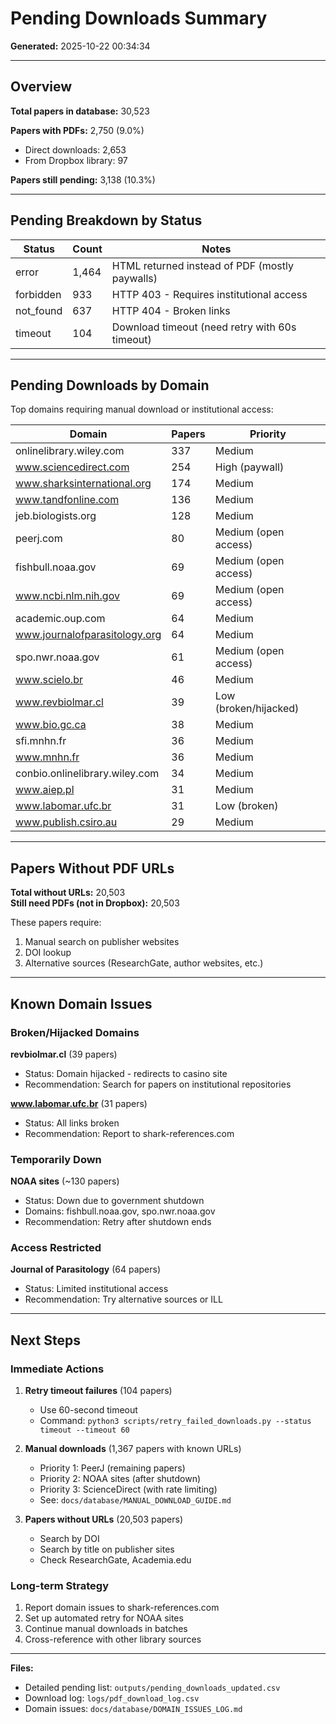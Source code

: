 # Pending Downloads Summary

**Generated:** 2025-10-22 00:34:34

---

## Overview

**Total papers in database:** 30,523

**Papers with PDFs:** 2,750 (9.0%)
- Direct downloads: 2,653
- From Dropbox library: 97

**Papers still pending:** 3,138 (10.3%)

---

## Pending Breakdown by Status

| Status | Count | Notes |
|--------|-------|-------|
| error | 1,464 | HTML returned instead of PDF (mostly paywalls) |
| forbidden | 933 | HTTP 403 - Requires institutional access |
| not_found | 637 | HTTP 404 - Broken links |
| timeout | 104 | Download timeout (need retry with 60s timeout) |

---

## Pending Downloads by Domain

Top domains requiring manual download or institutional access:

| Domain | Papers | Priority |
|--------|--------|----------|
| onlinelibrary.wiley.com | 337 | Medium |
| www.sciencedirect.com | 254 | High (paywall) |
| www.sharksinternational.org | 174 | Medium |
| www.tandfonline.com | 136 | Medium |
| jeb.biologists.org | 128 | Medium |
| peerj.com | 80 | Medium (open access) |
| fishbull.noaa.gov | 69 | Medium (open access) |
| www.ncbi.nlm.nih.gov | 69 | Medium (open access) |
| academic.oup.com | 64 | Medium |
| www.journalofparasitology.org | 64 | Medium |
| spo.nwr.noaa.gov | 61 | Medium (open access) |
| www.scielo.br | 46 | Medium |
| www.revbiolmar.cl | 39 | Low (broken/hijacked) |
| www.bio.gc.ca | 38 | Medium |
| sfi.mnhn.fr | 36 | Medium |
| www.mnhn.fr | 36 | Medium |
| conbio.onlinelibrary.wiley.com | 34 | Medium |
| www.aiep.pl | 31 | Medium |
| www.labomar.ufc.br | 31 | Low (broken) |
| www.publish.csiro.au | 29 | Medium |


---

## Papers Without PDF URLs

**Total without URLs:** 20,503  
**Still need PDFs (not in Dropbox):** 20,503

These papers require:
1. Manual search on publisher websites
2. DOI lookup
3. Alternative sources (ResearchGate, author websites, etc.)

---

## Known Domain Issues

### Broken/Hijacked Domains

**revbiolmar.cl** (39 papers)
- Status: Domain hijacked - redirects to casino site
- Recommendation: Search for papers on institutional repositories

**www.labomar.ufc.br** (31 papers)
- Status: All links broken
- Recommendation: Report to shark-references.com

### Temporarily Down

**NOAA sites** (~130 papers)
- Status: Down due to government shutdown
- Domains: fishbull.noaa.gov, spo.nwr.noaa.gov
- Recommendation: Retry after shutdown ends

### Access Restricted

**Journal of Parasitology** (64 papers)
- Status: Limited institutional access
- Recommendation: Try alternative sources or ILL

---

## Next Steps

### Immediate Actions

1. **Retry timeout failures** (104 papers)
   - Use 60-second timeout
   - Command: `python3 scripts/retry_failed_downloads.py --status timeout --timeout 60`

2. **Manual downloads** (1,367 papers with known URLs)
   - Priority 1: PeerJ (remaining papers)
   - Priority 2: NOAA sites (after shutdown)
   - Priority 3: ScienceDirect (with rate limiting)
   - See: `docs/database/MANUAL_DOWNLOAD_GUIDE.md`

3. **Papers without URLs** (20,503 papers)
   - Search by DOI
   - Search by title on publisher sites
   - Check ResearchGate, Academia.edu

### Long-term Strategy

1. Report domain issues to shark-references.com
2. Set up automated retry for NOAA sites
3. Continue manual downloads in batches
4. Cross-reference with other library sources

---

**Files:**
- Detailed pending list: `outputs/pending_downloads_updated.csv`
- Download log: `logs/pdf_download_log.csv`
- Domain issues: `docs/database/DOMAIN_ISSUES_LOG.md`
